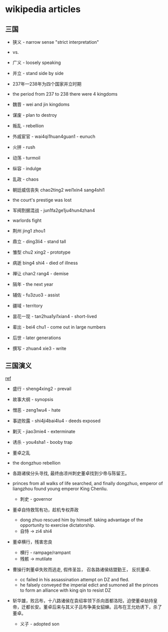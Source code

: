 # wikipedia articles

## 三国

- 狭义 - narrow sense "strict interpretation"
- vs.
- 广义 - loosely speaking

- 并立 - stand side by side

- 237年—238年为四个国家并立时期
- the period from 237 to 238 there were 4 kingdoms

- 魏晋 - wei and jin kingdoms

- 谋废 - plan to destroy

- 叛乱 - rebellion

- 外戚宦官 - wai4qi1huan4guan1 - eunuch

- 火拼 - rush

- 动荡 - turmoil

- 纵容 - indulge

- 乱政 - chaos

- 朝廷威信丧失 chao2ting2 wei1xin4 sang4shi1
- the court's prestige was lost

- 军阀割据混战 - jun1fa2ge1ju4hun4zhan4
- warlords fight

- 荆州 jing1 zhou1

- 鼎立 - ding3li4 - stand tall

- 雏型 chu2 xing2 - prototype

- 病逝 bing4 shi4 - died of illness

- 禅让 chan2 rang4 - demise

- 隔年 - the next year

- 辅佐 - fu3zuo3 - assist

- 疆域 - territory

- 昙花一现 - tan2hua1yi1xian4 - short-lived

- 辈出 - bei4 chu1 - come out in large numbers

- 后世 - later generations

- 撰写 - zhuan4 xie3 - write

## 三国演义

[ref](https://zh.wikipedia.org/zh-cn/%E4%B8%89%E5%9B%BD%E6%BC%94%E4%B9%89)

- 盛行 - sheng4xing2 - prevail

- 故事大纲 - synopsis

- 憎恶 - zeng1wu4 - hate

- 事迹败露 - shi4ji4bai4lu4 - deeds exposed

- 剿灭 - jiao3mie4 - exterminate

- 诱杀 - you4sha1 - booby trap

- 董卓之乱
- the dongzhuo rebellion
- 各路诸侯分头寻找, 最终由凉州刺史董卓找到少帝与陈留王。
 - princes from all walks of life searched, and finally dongzhuo, emperor of liangzhou found young emperor King Chenliu.
   - 刺史 - governor
- 董卓自恃救驾有功，趁机专权弄政
  - dong zhuo rescued him by himself. taking advantage of the opportunity to exercise dictatorship.
  - 自恃 -> zi4 shi4
- 董卓横行，残害忠良
  - 横行 - rampage/rampant
  - 残骸 -> mutilate
- 曹操行刺董卓失败而逃走, 假传圣旨， 召各路诸侯结盟勤王， 反抗董卓.
  - cc failed in his assassination attempt on DZ and fled.
  - he falsely conveyed the imperial edict and sumoned all the princes to form an alliance with king qin to resist DZ
- 斩华雄，败吕布，十八路诸侯在袁绍率领下杀向首都洛阳，迫使董卓劫持皇帝，迁都长安。董卓后来与其义子吕布争美女貂蝉。吕布在王允劝诱下，杀了董卓。
  - 义子 - adopted son
